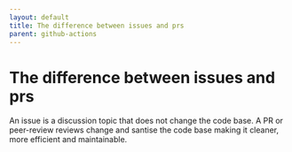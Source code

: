 ```yaml
---
layout: default
title: The difference between issues and prs
parent: github-actions
---
```


# The difference between issues and prs

An issue is a discussion topic that does not change the code base. A PR or peer-review reviews change and santise the code base making it cleaner, more efficient and maintainable.
